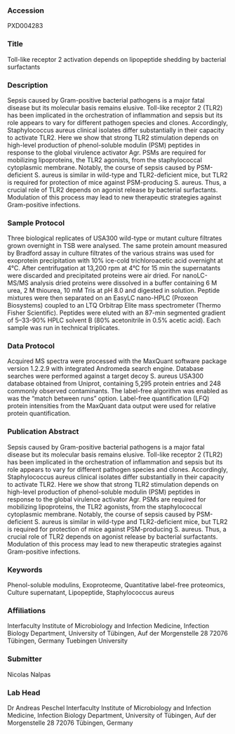 ### Accession
PXD004283

### Title
Toll-like receptor 2 activation depends on lipopeptide shedding by bacterial surfactants

### Description
Sepsis caused by Gram-positive bacterial pathogens is a major fatal disease but its molecular basis remains elusive. Toll-like receptor 2 (TLR2) has been implicated in the orchestration of inflammation and sepsis but its role appears to vary for different pathogen species and clones. Accordingly, Staphylococcus aureus clinical isolates differ substantially in their capacity to activate TLR2. Here we show that strong TLR2 stimulation depends on high-level production of phenol-soluble modulin (PSM) peptides in response to the global virulence activator Agr. PSMs are required for mobilizing lipoproteins, the TLR2 agonists, from the staphylococcal cytoplasmic membrane. Notably, the course of sepsis caused by PSM-deficient S. aureus is similar in wild-type and TLR2-deficient mice, but TLR2 is required for protection of mice against PSM-producing S. aureus. Thus, a crucial role of TLR2 depends on agonist release by bacterial surfactants. Modulation of this process may lead to new therapeutic strategies against Gram-positive infections.

### Sample Protocol
Three biological replicates of USA300 wild-type or mutant culture filtrates grown overnight in TSB were analysed. The same protein amount measured by Bradford assay in culture filtrates of the various strains was used for exoprotein precipitation with 10% ice-cold trichloroacetic acid overnight at 4°C. After centrifugation at 13,200 rpm at 4°C for 15 min the supernatants were discarded and precipitated proteins were air dried. For nanoLC-MS/MS analysis dried proteins were dissolved in a buffer containing 6 M urea, 2 M thiourea, 10 mM Tris at pH 8.0 and digested in solution. Peptide mixtures were then separated on an EasyLC nano-HPLC (Proxeon Biosystems) coupled to an LTQ Orbitrap Elite mass spectrometer (Thermo Fisher Scientific). Peptides were eluted with an 87-min segmented gradient of 5–33-90% HPLC solvent B (80% acetonitrile in 0.5% acetic acid). Each sample was run in technical triplicates.

### Data Protocol
Acquired MS spectra were processed with the MaxQuant software package version 1.2.2.9 with integrated Andromeda search engine. Database searches were performed against a target decoy S. aureus USA300 database obtained from Uniprot, containing 5,295 protein entries and 248 commonly observed contaminants. The label-free algorithm was enabled as was the “match between runs” option. Label-free quantification (LFQ) protein intensities from the MaxQuant data output were used for relative protein quantification.

### Publication Abstract
Sepsis caused by Gram-positive bacterial pathogens is a major fatal disease but its molecular basis remains elusive. Toll-like receptor 2 (TLR2) has been implicated in the orchestration of inflammation and sepsis but its role appears to vary for different pathogen species and clones. Accordingly, Staphylococcus aureus clinical isolates differ substantially in their capacity to activate TLR2. Here we show that strong TLR2 stimulation depends on high-level production of phenol-soluble modulin (PSM) peptides in response to the global virulence activator Agr. PSMs are required for mobilizing lipoproteins, the TLR2 agonists, from the staphylococcal cytoplasmic membrane. Notably, the course of sepsis caused by PSM-deficient S. aureus is similar in wild-type and TLR2-deficient mice, but TLR2 is required for protection of mice against PSM-producing S. aureus. Thus, a crucial role of TLR2 depends on agonist release by bacterial surfactants. Modulation of this process may lead to new therapeutic strategies against Gram-positive infections.

### Keywords
Phenol-soluble modulins, Exoproteome, Quantitative label-free proteomics, Culture supernatant, Lipopeptide, Staphylococcus aureus

### Affiliations
Interfaculty Institute of Microbiology and Infection Medicine, Infection Biology Department, University of Tübingen, Auf der Morgenstelle 28 72076 Tübingen, Germany
Tuebingen University

### Submitter
Nicolas Nalpas

### Lab Head
Dr Andreas Peschel
Interfaculty Institute of Microbiology and Infection Medicine, Infection Biology Department, University of Tübingen, Auf der Morgenstelle 28 72076 Tübingen, Germany


